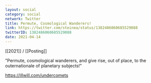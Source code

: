 ```yaml
---
layout: social
category: social
network: Twitter
title: Permute, Cosmological Wanderers!
link: https://twitter.com/steinea/status/1382486060685529088
twitterID: 1382486060685529088
date: 2021-04-14
---
```


[[2021]] / [[Posting]]

"Permute, cosmological wanderers, and give rise, out of place, to the outernationale of planetary subjects!"

<https://illwill.com/undercomets>
